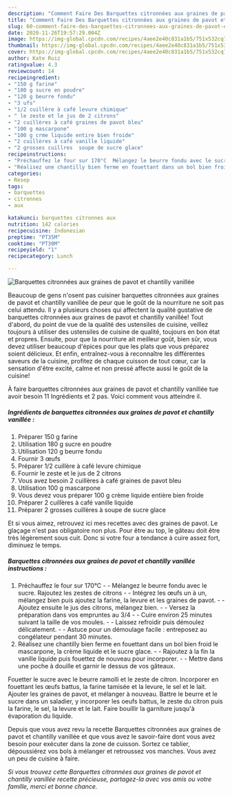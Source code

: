 ```yaml
---
description: "Comment Faire Des Barquettes citronnées aux graines de pavot et chantilly vanillée"
title: "Comment Faire Des Barquettes citronnées aux graines de pavot et chantilly vanillée"
slug: 60-comment-faire-des-barquettes-citronnees-aux-graines-de-pavot-et-chantilly-vanillee
date: 2020-11-26T19:57:29.004Z
image: https://img-global.cpcdn.com/recipes/4aee2e40c831a1b5/751x532cq70/barquettes-citronnees-aux-graines-de-pavot-et-chantilly-vanillee-photo-principale-de-la-recette.jpg
thumbnail: https://img-global.cpcdn.com/recipes/4aee2e40c831a1b5/751x532cq70/barquettes-citronnees-aux-graines-de-pavot-et-chantilly-vanillee-photo-principale-de-la-recette.jpg
cover: https://img-global.cpcdn.com/recipes/4aee2e40c831a1b5/751x532cq70/barquettes-citronnees-aux-graines-de-pavot-et-chantilly-vanillee-photo-principale-de-la-recette.jpg
author: Kate Ruiz
ratingvalue: 4.3
reviewcount: 14
recipeingredient:
- "150 g farine"
- "180 g sucre en poudre"
- "120 g beurre fondu"
- "3 ufs"
- "1/2 cuillère à café levure chimique"
- " le zeste et le jus de 2 citrons"
- "2 cuillères à café graines de pavot bleu"
- "100 g mascarpone"
- "100 g crme liquide entire bien froide"
- "2 cuillères à café vanille liquide"
- "2 grosses cuillres  soupe de sucre glace"
recipeinstructions:
- "Préchauffez le four sur 170°C  Mélangez le beurre fondu avec le sucre. Rajoutez les zestes de citrons  Intégrez les œufs un à un, mélangez bien puis ajoutez la farine, la levure et les graines de pavot.  Ajoutez ensuite le jus des citrons, mélangez bien.  Versez la préparation dans vos empruntes au 3/4  Cuire environ 25 minutes suivant la taille de vos moules.  Laissez refroidir puis démoulez délicatement.  Astuce pour un démoulage facile : entreposez au congélateur pendant 30 minutes."
- "Réalisez une chantilly bien ferme en fouettant dans un bol bien froid le mascarpone, la crème liquide et le sucre glace.  Rajoutez à la fin la vanille liquide puis fouettez de nouveau pour incorporer.  Mettre dans une poche à douille et garnir le dessus de vos gâteaux."
categories:
- Resep
tags:
- barquettes
- citronnes
- aux

katakunci: barquettes citronnes aux 
nutrition: 142 calories
recipecuisine: Indonesian
preptime: "PT35M"
cooktime: "PT30M"
recipeyield: "1"
recipecategory: Lunch

---
```



![Barquettes citronnées aux graines de pavot et chantilly vanillée](https://img-global.cpcdn.com/recipes/4aee2e40c831a1b5/751x532cq70/barquettes-citronnees-aux-graines-de-pavot-et-chantilly-vanillee-photo-principale-de-la-recette.jpg)

Beaucoup de gens n'osent pas cuisiner barquettes citronnées aux graines de pavot et chantilly vanillée de peur que le goût de la nourriture ne soit pas celui attendu. Il y a plusieurs choses qui affectent la qualité gustative de barquettes citronnées aux graines de pavot et chantilly vanillée! Tout d'abord, du point de vue de la qualité des ustensiles de cuisine, veillez toujours à utiliser des ustensiles de cuisine de qualité, toujours en bon état et propres. Ensuite, pour que la nourriture ait meilleur goût, bien sûr, vous devez utiliser beaucoup d'épices pour que les plats que vous préparez soient délicieux. Et enfin, entraînez-vous à reconnaître les différentes saveurs de la cuisine, profitez de chaque cuisson de tout cœur, car la sensation d'être excité, calme et non pressé affecte aussi le goût de la cuisine!

<!--inarticleads1-->

À faire barquettes citronnées aux graines de pavot et chantilly vanillée tue avoir besoin 11 Ingrédients et 2 pas. Voici comment vous atteindre il.

##### Ingrédients de barquettes citronnées aux graines de pavot et chantilly vanillée :

1. Préparer 150 g farine
1. Utilisation 180 g sucre en poudre
1. Utilisation 120 g beurre fondu
1. Fournir 3 œufs
1. Préparer 1/2 cuillère à café levure chimique
1. Fournir  le zeste et le jus de 2 citrons
1. Vous avez besoin 2 cuillères à café graines de pavot bleu
1. Utilisation 100 g mascarpone
1. Vous devez vous préparer 100 g crème liquide entière bien froide
1. Préparer 2 cuillères à café vanille liquide
1. Préparer 2 grosses cuillères à soupe de sucre glace


Et si vous aimez, retrouvez ici mes recettes avec des graines de pavot. Le glaçage n&#39;est pas obligatoire non plus. Pour être au top, le gâteau doit être très légèrement sous cuit. Donc si votre four a tendance à cuire assez fort, diminuez le temps. 

<!--inarticleads2-->

##### Barquettes citronnées aux graines de pavot et chantilly vanillée instructions :

1. Préchauffez le four sur 170°C -  - Mélangez le beurre fondu avec le sucre. Rajoutez les zestes de citrons -  - Intégrez les œufs un à un, mélangez bien puis ajoutez la farine, la levure et les graines de pavot. -  - Ajoutez ensuite le jus des citrons, mélangez bien. -  - Versez la préparation dans vos empruntes au 3/4 -  - Cuire environ 25 minutes suivant la taille de vos moules. -  - Laissez refroidir puis démoulez délicatement. -  - Astuce pour un démoulage facile : entreposez au congélateur pendant 30 minutes.
1. Réalisez une chantilly bien ferme en fouettant dans un bol bien froid le mascarpone, la crème liquide et le sucre glace. -  - Rajoutez à la fin la vanille liquide puis fouettez de nouveau pour incorporer. -  - Mettre dans une poche à douille et garnir le dessus de vos gâteaux.


Fouetter le sucre avec le beurre ramolli et le zeste de citron. Incorporer en fouettant les œufs battus, la farine tamisée et la levure, le sel et le lait. Ajouter les graines de pavot, et mélanger à nouveau. Battre le beurre et le sucre dans un saladier, y incorporer les oeufs battus, le zeste du citron puis la farine, le sel, la levure et le lait. Faire bouillir la garniture jusqu&#39;à évaporation du liquide. 

<!--inarticleads1-->

<p>
Depuis que vous avez revu la recette Barquettes citronnées aux graines de pavot et chantilly vanillée et que vous avez le savoir-faire dont vous avez besoin pour exécuter dans la zone de cuisson. Sortez ce tablier, dépoussiérez vos bols à mélanger et retroussez vos manches. Vous avez un peu de cuisine à faire.
</p>

<p>
<i>Si vous trouvez cette Barquettes citronnées aux graines de pavot et chantilly vanillée recette précieuse, partagez-la avec vos amis ou votre famille, merci et bonne chance.</i>
</p>
